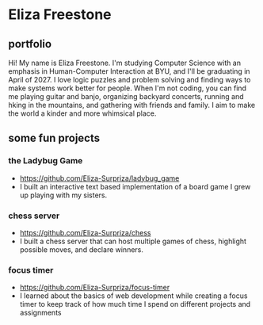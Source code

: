 # Eliza Freestone
## portfolio

Hi! My name is Eliza Freestone. I'm studying Computer Science with an emphasis in Human-Computer Interaction at BYU, and I'll be graduating in April of 2027. I love logic puzzles and problem solving and finding ways to make systems work better for people. When I'm not coding, you can find me playing guitar and banjo, organizing backyard concerts, running and hking in the mountains, and gathering with friends and family. I aim to make the world a kinder and more whimsical place.

## some fun projects
### the Ladybug Game
- https://github.com/Eliza-Surpriza/ladybug_game
- I built an interactive text based implementation of a board game I grew up playing with my sisters.
### chess server
- https://github.com/Eliza-Surpriza/chess
- I built a chess server that can host multiple games of chess, highlight possible moves, and declare winners.
### focus timer
- https://github.com/Eliza-Surpriza/focus-timer
- I learned about the basics of web development while creating a focus timer to keep track of how much time I spend on different projects and assignments
